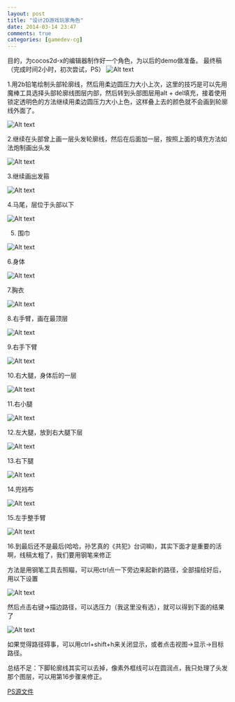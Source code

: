 ```yaml
---
layout: post
title: "设计2D游戏玩家角色"
date: 2014-03-14 23:47
comments: true
categories: [gamedev-cg] 
---
```

目的，为cocos2d-x的编辑器制作好一个角色，为以后的demo做准备。
最终稿（完成时间2小时，初次尝试，PS）
![Alt text](/images/evoup/2dcharactor_cg/01.png)

1.用2b铅笔绘制头部轮廓线，然后用柔边圆压力大小上次，这里的技巧是可以先用魔棒工具选择头部轮廓线图层内部，然后转到头部图层用alt + del填充，接着使用锁定透明色的方法继续用柔边圆压力大小上色，这样叠上去的颜色就不会画到轮廓线外面了。
<!-- more -->
![Alt text](/images/evoup/2dcharactor_cg/02.png)


2.继续在头部曾上画一层头发轮廓线，然后在后面加一层，按照上面的填充方法如法炮制画出头发

![Alt text](/images/evoup/2dcharactor_cg/03.png)

3.继续画出发箍

![Alt text](/images/evoup/2dcharactor_cg/04.png)

4.马尾，层位于头部以下

![Alt text](/images/evoup/2dcharactor_cg/05.png)

5. 围巾

![Alt text](/images/evoup/2dcharactor_cg/06.png)

6.身体

![Alt text](/images/evoup/2dcharactor_cg/07.png)

7.胸衣

![Alt text](/images/evoup/2dcharactor_cg/08.png)

8.右手臂，画在最顶层

![Alt text](/images/evoup/2dcharactor_cg/09.png)

9.右手下臂

![Alt text](/images/evoup/2dcharactor_cg/10.png)

10.右大腿，身体后的一层

![Alt text](/images/evoup/2dcharactor_cg/11.png)

11.右小腿

![Alt text](/images/evoup/2dcharactor_cg/12.png)

12.左大腿，放到右大腿下层

![Alt text](/images/evoup/2dcharactor_cg/13.png)

13.右下腿

![Alt text](/images/evoup/2dcharactor_cg/14.png)

14.兜裆布

![Alt text](/images/evoup/2dcharactor_cg/15.png)

15.左手整手臂

![Alt text](/images/evoup/2dcharactor_cg/16.png)

16.到最后还不是最后(哈哈，孙艺真的《共犯》台词嘛)，其实下面才是重要的活啊，线稿太粗了，我们要用钢笔来修正

方法是用钢笔工具去照瞄，可以用ctrl点一下旁边来起新的路径，全部描绘好后，用以下设置

![Alt text](/images/evoup/2dcharactor_cg/18.png)

然后点击右键->描边路径，可以选压力（我这里没有选），就可以得到下面的结果了

![Alt text](/images/evoup/2dcharactor_cg/17.png)

如果觉得路径碍事，可以用ctrl+shift+h来关闭显示，或者点击视图->显示->目标路径。

总结不足：下脚轮廓线其实可以去掉，像素外框线可以在圆润点，我只处理了头发那个图层，可以用第16步骤来修正。

<a href="http://pan.baidu.com/s/1hqKFQ1e" target=_BLANK>PS源文件</a>
